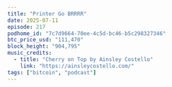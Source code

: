 ```yaml
---
title: "Printer Go BRRRR"
date: 2025-07-11
episode: 217
podhome_id: "7c7d9664-70ee-4c5d-bc46-b5c298327346"
btc_price_usd: "111,470"
block_height: "904,795"
music_credits:
  - title: "Cherry on Top by Ainsley Costello"
    link: "https://ainsleycostello.com/"
tags: ["bitcoin", "podcast"]
---
```

